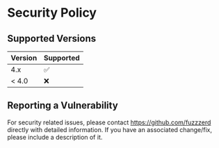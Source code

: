 # Security Policy

## Supported Versions

| Version | Supported          |
| ------- | ------------------ |
| 4.x     | :white_check_mark: |
| < 4.0   | :x:                |

## Reporting a Vulnerability

For security related issues, please contact https://github.com/fuzzzerd directly with detailed information. If you have an associated change/fix, please include a description of it.
